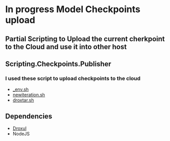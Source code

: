 # In progress Model Checkpoints upload

## Partial Scripting to Upload the current cherkpoint to the Cloud and use it into other host

## Scripting.Checkpoints.Publisher

### I used these script to upload checkpoints to the cloud


* [_env.sh](_env.sh)
* [newiteration.sh](newiteration.sh)
* [droxtar.sh](droxtar.sh)


## Dependencies

* [Droxul](https://www.npmjs.com/package/droxul)
* NodeJS


